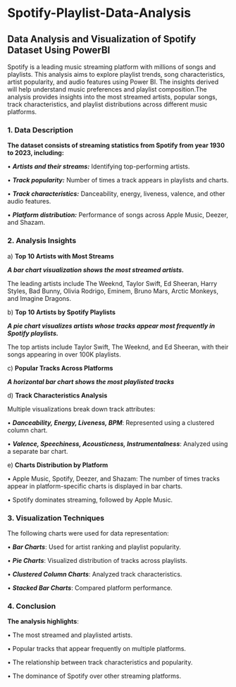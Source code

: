 # Spotify-Playlist-Data-Analysis
## Data Analysis and Visualization of Spotify Dataset Using PowerBI

Spotify is a leading music streaming platform with millions of songs and playlists. This analysis aims to explore playlist trends, song characteristics, artist popularity, and audio features using Power BI. The insights derived will help understand music preferences and playlist composition.The analysis provides insights into the most streamed artists, popular songs, track characteristics, and playlist distributions across different music platforms.

### 1. Data Description

**The dataset consists of streaming statistics from Spotify from year 1930 to 2023, including:**

•	***Artists and their streams:*** Identifying top-performing artists.

•	***Track popularity:*** Number of times a track appears in playlists and charts.

•	***Track characteristics:*** Danceability, energy, liveness, valence, and other audio features.

•	***Platform distribution:*** Performance of songs across Apple Music, Deezer, and Shazam.

### 2. Analysis Insights
a) **Top 10 Artists with Most Streams**

***A bar chart visualization shows the most streamed artists.*** 

The leading artists include The Weeknd, Taylor Swift, Ed Sheeran, Harry Styles, Bad Bunny, Olivia Rodrigo, Eminem, Bruno Mars, Arctic Monkeys, and Imagine Dragons.

b) **Top 10 Artists by Spotify Playlists**

***A pie chart visualizes artists whose tracks appear most frequently in Spotify playlists.*** 

The top artists include Taylor Swift, The Weeknd, and Ed Sheeran, with their songs appearing in over 100K playlists.

c) **Popular Tracks Across Platforms**

***A horizontal bar chart shows the most playlisted tracks***

d) **Track Characteristics Analysis**

Multiple visualizations break down track attributes:

•	***Danceability, Energy, Liveness, BPM***: Represented using a clustered column chart.

•	***Valence, Speechiness, Acousticness, Instrumentalness***: Analyzed using a separate bar chart.

e) **Charts Distribution by Platform**

•	Apple Music, Spotify, Deezer, and Shazam: The number of times tracks appear in platform-specific charts is displayed in bar charts.

•	Spotify dominates streaming, followed by Apple Music.

### 3. Visualization Techniques
The following charts were used for data representation:

•	***Bar Charts***: Used for artist ranking and playlist popularity.

•	***Pie Charts***: Visualized distribution of tracks across playlists.

•	***Clustered Column Charts***: Analyzed track characteristics.

•	***Stacked Bar Charts***: Compared platform performance.

### 4. Conclusion
**The analysis highlights**:

•	The most streamed and playlisted artists.

•	Popular tracks that appear frequently on multiple platforms.

•	The relationship between track characteristics and popularity.

•	The dominance of Spotify over other streaming platforms.
 
